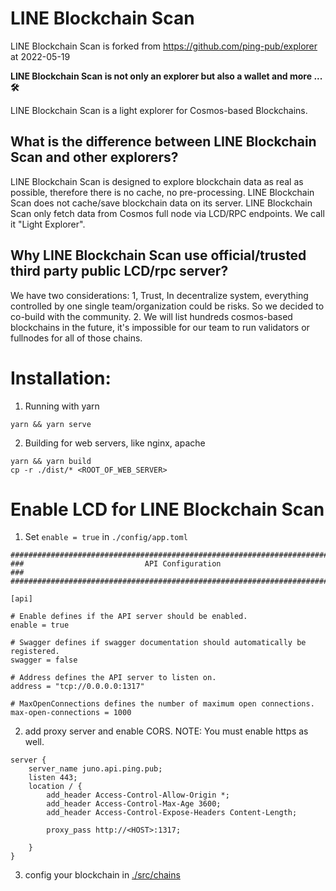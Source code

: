 # LINE Blockchain Scan

LINE Blockchain Scan is forked from https://github.com/ping-pub/explorer at 2022-05-19

**LINE Blockchain Scan is not only an explorer but also a wallet and more ... 🛠**

LINE Blockchain Scan is a light explorer for Cosmos-based Blockchains.

## What is the difference between LINE Blockchain Scan and other explorers? 

LINE Blockchain Scan is designed to explore blockchain data as real as possible, therefore there is no cache, no pre-processing. LINE Blockchain Scan does not cache/save blockchain data on its server. LINE Blockchain Scan only fetch data from Cosmos full node via LCD/RPC endpoints. We call it "Light Explorer".

## Why LINE Blockchain Scan use official/trusted third party public LCD/rpc server? 

We have two considerations: 1, Trust, In decentralize system, everything controlled by one single team/organization could be risks. So we decided to co-build with the community. 2. We will list hundreds cosmos-based blockchains in the future, it's impossible for our team to run validators or fullnodes for all of those chains.

# Installation:

1. Running with yarn
```
yarn && yarn serve
```

2. Building for web servers, like nginx, apache
```
yarn && yarn build
cp -r ./dist/* <ROOT_OF_WEB_SERVER>
```

# Enable LCD for LINE Blockchain Scan

1. Set `enable = true` in `./config/app.toml`
```
###############################################################################
###                           API Configuration                             ###
###############################################################################

[api]

# Enable defines if the API server should be enabled.
enable = true

# Swagger defines if swagger documentation should automatically be registered.
swagger = false

# Address defines the API server to listen on.
address = "tcp://0.0.0.0:1317"

# MaxOpenConnections defines the number of maximum open connections.
max-open-connections = 1000
```

2. add proxy server and enable CORS. NOTE: You must enable https as well.

```
server {
    server_name juno.api.ping.pub;
    listen 443;
    location / {
        add_header Access-Control-Allow-Origin *;
        add_header Access-Control-Max-Age 3600;
        add_header Access-Control-Expose-Headers Content-Length;

        proxy_pass http://<HOST>:1317;

    }
}
```
3. config your blockchain in [./src/chains]()
